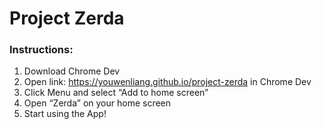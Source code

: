 # Project Zerda
### Instructions:
1. Download Chrome Dev
2. Open link: https://youwenliang.github.io/project-zerda in Chrome Dev
3. Click Menu and select “Add to home screen”
4. Open “Zerda” on your home screen
5. Start using the App!
